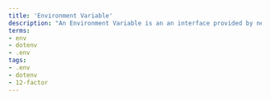 ```yaml
---
title: 'Environment Variable'
description: "An Environment Variable is an an interface provided by nearly every OS to pass configuration information to a process."
terms:
- env
- dotenv
- .env
tags:
- .env
- dotenv
- 12-factor
---
```

